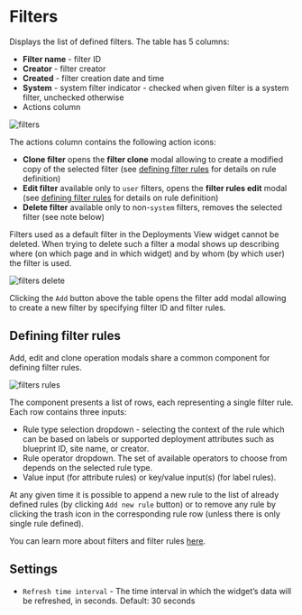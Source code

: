 
# Filters

Displays the list of defined filters.
The table has 5 columns:

* **Filter name** - filter ID
* **Creator** - filter creator
* **Created** - filter creation date and time
* **System** - system filter indicator - checked when given filter is a system filter, unchecked otherwise
* Actions column

![filters]( /images/ui/widgets/filters.png )

The actions column contains the following action icons:

* **Clone filter** opens the **filter clone** modal allowing to create a modified copy of the selected filter (see [defining filter rules](/#defining-filter-rules) for details on rule definition)
* **Edit filter** available only to `user` filters, opens the **filter rules edit** modal (see [defining filter rules](/#defining-filter-rules) for details on rule definition)
* **Delete filter** available only to non-`system` filters, removes the selected filter (see note below)

Filters used as a default filter in the Deployments View widget cannot be deleted.
When trying to delete such a filter a modal shows up describing where (on which page and in which widget) and by whom (by which user) the filter is used.

![filters delete]( /images/ui/widgets/filters-delete.png ) 


Clicking the `Add` button above the table opens the filter add modal allowing to create a new filter by specifying filter ID and filter rules.

## Defining filter rules

Add, edit and clone operation modals share a common component for defining filter rules.

![filters rules]( /images/ui/widgets/filters-rules.png ) 

The component presents a list of rows, each representing a single filter rule. Each row contains three inputs:

* Rule type selection dropdown - selecting the context of the rule which can be based on labels or supported deployment attributes such as blueprint ID, site name, or creator.
* Rule operator dropdown. The set of available operators to choose from depends on the selected rule type.
* Value input (for attribute rules) or key/value input(s) (for label rules). 

At any given time it is possible to append a new rule to the list of already defined rules (by clicking `Add new rule` button) or to remove any rule by clicking the trash icon in the corresponding rule row (unless there is only single rule defined).

You can learn more about filters and filter rules [here](/cli/orch_cli/filter-rules).

## Settings

* `Refresh time interval` - The time interval in which the widget’s data will be refreshed, in seconds. Default: 30 seconds

